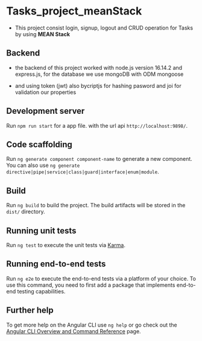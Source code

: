 # Tasks_project_meanStack

- This project consist login, signup, logout and CRUD operation for Tasks by using **MEAN Stack**
## Backend

- the backend of this project worked with node.js version 16.14.2 and express.js, for the database we use mongoDB with ODM mongoose 

- and using token (jwt) also bycriptjs for hashing pasword and joi for validation our properties

## Development server

Run ``npm run start``  for a app file. with the url api `http://localhost:9898/`. 

## Code scaffolding

Run `ng generate component component-name` to generate a new component. You can also use `ng generate directive|pipe|service|class|guard|interface|enum|module`.

## Build

Run `ng build` to build the project. The build artifacts will be stored in the `dist/` directory.

## Running unit tests

Run `ng test` to execute the unit tests via [Karma](https://karma-runner.github.io).

## Running end-to-end tests

Run `ng e2e` to execute the end-to-end tests via a platform of your choice. To use this command, you need to first add a package that implements end-to-end testing capabilities.

## Further help

To get more help on the Angular CLI use `ng help` or go check out the [Angular CLI Overview and Command Reference](https://angular.io/cli) page.
